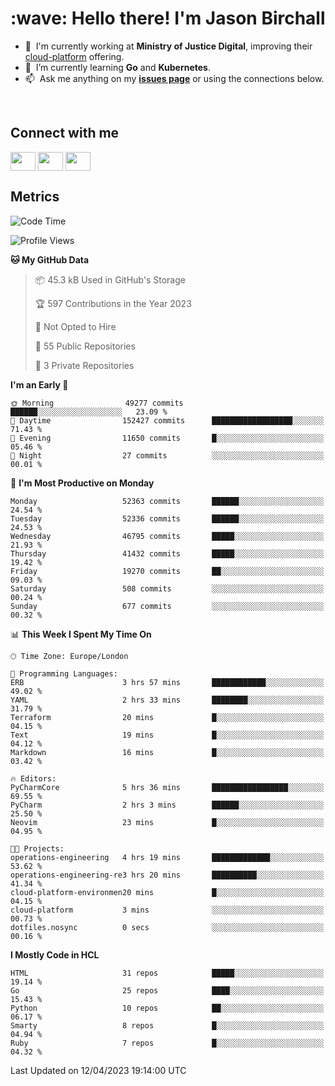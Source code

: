 <h1 align="left" id="jason-title">:wave: Hello there! I'm Jason Birchall</h1>

- :office: &nbsp;I'm currently working at **Ministry of Justice Digital**, improving their [cloud-platform](https://github.com/ministryofjustice/cloud-platform) offering.
- :seedling: &nbsp;I’m currently learning **Go** and **Kubernetes**.
- :mailbox: &nbsp;Ask me anything on my **[issues page]** or using the connections below.


<br>

<h2>Connect with me</h2>
<p>
<a href="https://twitter.com/jsonBirchall" target="blank"><img align="center" src="https://cdn.jsdelivr.net/npm/simple-icons@3.0.1/icons/twitter.svg" alt="" height="30" width="40" /></a>
<a href="https://keybase.io/json0" target="blank"><img align="center" src="https://cdn.jsdelivr.net/npm/simple-icons@3.0.1/icons/keybase.svg" alt="" height="30" width="40" /></a>
<a href="https://www.reddit.com/user/kakorate" target="blank"><img align="center" src="https://cdn.jsdelivr.net/npm/simple-icons@3.0.1/icons/reddit.svg" alt="" height="30" width="40" /></a>
</p>

<h2>Metrics</h2>

<!--START_SECTION:waka-->
![Code Time](http://img.shields.io/badge/Code%20Time-991%20hrs%2041%20mins-blue)

![Profile Views](http://img.shields.io/badge/Profile%20Views-3-blue)

**🐱 My GitHub Data** 

> 📦 45.3 kB Used in GitHub's Storage 
 > 
> 🏆 597 Contributions in the Year 2023
 > 
> 🚫 Not Opted to Hire
 > 
> 📜 55 Public Repositories 
 > 
> 🔑 3 Private Repositories 
 > 
**I'm an Early 🐤** 

```text
🌞 Morning                49277 commits       ██████░░░░░░░░░░░░░░░░░░░   23.09 % 
🌆 Daytime                152427 commits      ██████████████████░░░░░░░   71.43 % 
🌃 Evening                11650 commits       █░░░░░░░░░░░░░░░░░░░░░░░░   05.46 % 
🌙 Night                  27 commits          ░░░░░░░░░░░░░░░░░░░░░░░░░   00.01 % 
```
📅 **I'm Most Productive on Monday** 

```text
Monday                   52363 commits       ██████░░░░░░░░░░░░░░░░░░░   24.54 % 
Tuesday                  52336 commits       ██████░░░░░░░░░░░░░░░░░░░   24.53 % 
Wednesday                46795 commits       █████░░░░░░░░░░░░░░░░░░░░   21.93 % 
Thursday                 41432 commits       █████░░░░░░░░░░░░░░░░░░░░   19.42 % 
Friday                   19270 commits       ██░░░░░░░░░░░░░░░░░░░░░░░   09.03 % 
Saturday                 508 commits         ░░░░░░░░░░░░░░░░░░░░░░░░░   00.24 % 
Sunday                   677 commits         ░░░░░░░░░░░░░░░░░░░░░░░░░   00.32 % 
```


📊 **This Week I Spent My Time On** 

```text
🕑︎ Time Zone: Europe/London

💬 Programming Languages: 
ERB                      3 hrs 57 mins       ████████████░░░░░░░░░░░░░   49.02 % 
YAML                     2 hrs 33 mins       ████████░░░░░░░░░░░░░░░░░   31.79 % 
Terraform                20 mins             █░░░░░░░░░░░░░░░░░░░░░░░░   04.15 % 
Text                     19 mins             █░░░░░░░░░░░░░░░░░░░░░░░░   04.12 % 
Markdown                 16 mins             █░░░░░░░░░░░░░░░░░░░░░░░░   03.42 % 

🔥 Editors: 
PyCharmCore              5 hrs 36 mins       █████████████████░░░░░░░░   69.55 % 
PyCharm                  2 hrs 3 mins        ██████░░░░░░░░░░░░░░░░░░░   25.50 % 
Neovim                   23 mins             █░░░░░░░░░░░░░░░░░░░░░░░░   04.95 % 

🐱‍💻 Projects: 
operations-engineering   4 hrs 19 mins       █████████████░░░░░░░░░░░░   53.62 % 
operations-engineering-re3 hrs 20 mins       ██████████░░░░░░░░░░░░░░░   41.34 % 
cloud-platform-environmen20 mins             █░░░░░░░░░░░░░░░░░░░░░░░░   04.15 % 
cloud-platform           3 mins              ░░░░░░░░░░░░░░░░░░░░░░░░░   00.73 % 
dotfiles.nosync          0 secs              ░░░░░░░░░░░░░░░░░░░░░░░░░   00.16 % 
```

**I Mostly Code in HCL** 

```text
HTML                     31 repos            █████░░░░░░░░░░░░░░░░░░░░   19.14 % 
Go                       25 repos            ████░░░░░░░░░░░░░░░░░░░░░   15.43 % 
Python                   10 repos            ██░░░░░░░░░░░░░░░░░░░░░░░   06.17 % 
Smarty                   8 repos             █░░░░░░░░░░░░░░░░░░░░░░░░   04.94 % 
Ruby                     7 repos             █░░░░░░░░░░░░░░░░░░░░░░░░   04.32 % 
```




 Last Updated on 12/04/2023 19:14:00 UTC
<!--END_SECTION:waka-->

<!-- links -->

[issues page]: https://github.com/jasonBirchall/jasonBirchall/issues "jasonBirchall/issues"
